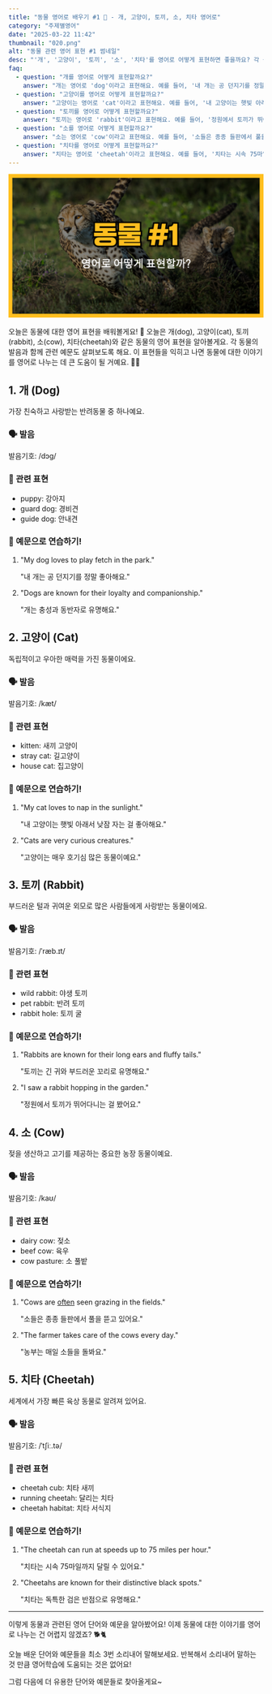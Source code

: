 ```yaml
---
title: "동물 영어로 배우기 #1 🐾 - 개, 고양이, 토끼, 소, 치타 영어로"
category: "주제별영어"
date: "2025-03-22 11:42"
thumbnail: "020.png"
alt: "동물 관련 영어 표현 #1 썸네일"
desc: "'개', '고양이', '토끼', '소', '치타'를 영어로 어떻게 표현하면 좋을까요? 각 동물의 영어 표현과 예문을 통해 동물에 대한 이야기를 영어로 나누는 법을 배워봅시다."
faq:
  - question: "개를 영어로 어떻게 표현할까요?"
    answer: "개는 영어로 'dog'이라고 표현해요. 예를 들어, '내 개는 공 던지기를 정말 좋아해요'는 'My dog loves to play fetch'라고 말할 수 있어요."
  - question: "고양이를 영어로 어떻게 표현할까요?"
    answer: "고양이는 영어로 'cat'이라고 표현해요. 예를 들어, '내 고양이는 햇빛 아래서 낮잠 자는 걸 좋아해요'는 'My cat loves to nap in the sunlight'라고 말할 수 있어요."
  - question: "토끼를 영어로 어떻게 표현할까요?"
    answer: "토끼는 영어로 'rabbit'이라고 표현해요. 예를 들어, '정원에서 토끼가 뛰어다니는 걸 봤어요'는 'I saw a rabbit hopping in the garden'라고 말할 수 있어요."
  - question: "소를 영어로 어떻게 표현할까요?"
    answer: "소는 영어로 'cow'이라고 표현해요. 예를 들어, '소들은 종종 들판에서 풀을 뜯고 있어요'는 'Cows are often seen grazing in the fields'라고 말할 수 있어요."
  - question: "치타를 영어로 어떻게 표현할까요?"
    answer: "치타는 영어로 'cheetah'이라고 표현해요. 예를 들어, '치타는 시속 75마일까지 달릴 수 있어요'는 'The cheetah can run at speeds up to 75 miles per hour'라고 말할 수 있어요."
---
```


![동물 영어표현 #4 썸네일](./020.png)

오늘은 동물에 대한 영어 표현을 배워볼게요! 🐾 오늘은 개(dog), 고양이(cat), 토끼(rabbit), 소(cow), 치타(cheetah)와 같은 동물의 영어 표현을 알아볼게요. 각 동물의 발음과 함께 관련 예문도 살펴보도록 해요. 이 표현들을 익히고 나면 동물에 대한 이야기를 영어로 나누는 데 큰 도움이 될 거예요. 🐶🐱

<script async src="https://pagead2.googlesyndication.com/pagead/js/adsbygoogle.js?client=ca-pub-1465612013356152"
     crossorigin="anonymous"></script>
<!-- engple-horizontal-ad -->

<ins class="adsbygoogle"
     style="display:block"
     data-ad-client="ca-pub-1465612013356152"
     data-ad-slot="2106896038"
     data-ad-format="auto"
     data-full-width-responsive="true"></ins>

<script>
     (adsbygoogle = window.adsbygoogle || []).push({});
</script>

## 1. 개 (Dog)

가장 친숙하고 사랑받는 반려동물 중 하나예요.

### 🗣️ 발음

<span data-pronunciation="dog">발음기호: /dɔɡ/</span>

### 💭 관련 표현

- puppy: 강아지
- guard dog: 경비견
- guide dog: 안내견

### 📝 예문으로 연습하기!

1. "My dog loves to play fetch in the park."

   "내 개는 공 던지기를 정말 좋아해요."

2. "Dogs are known for their loyalty and companionship."

   "개는 충성과 동반자로 유명해요."

## 2. 고양이 (Cat)

독립적이고 우아한 매력을 가진 동물이에요.

### 🗣️ 발음

<span data-pronunciation="cat">발음기호: /kæt/</span>

### 💭 관련 표현

- kitten: 새끼 고양이
- stray cat: 길고양이
- house cat: 집고양이

### 📝 예문으로 연습하기!

1. "My cat loves to nap in the sunlight."

   "내 고양이는 햇빛 아래서 낮잠 자는 걸 좋아해요."

2. "Cats are very curious creatures."

   "고양이는 매우 호기심 많은 동물이예요."

## 3. 토끼 (Rabbit)

부드러운 털과 귀여운 외모로 많은 사람들에게 사랑받는 동물이에요.

### 🗣️ 발음

<span data-pronunciation="rabbit">발음기호: /ˈræb.ɪt/</span>

### 💭 관련 표현

- wild rabbit: 야생 토끼
- pet rabbit: 반려 토끼
- rabbit hole: 토끼 굴

### 📝 예문으로 연습하기!

1. "Rabbits are known for their long ears and fluffy tails."

   "토끼는 긴 귀와 부드러운 꼬리로 유명해요."

2. "I saw a rabbit hopping in the garden."

   "정원에서 토끼가 뛰어다니는 걸 봤어요."

## 4. 소 (Cow)

젖을 생산하고 고기를 제공하는 중요한 농장 동물이예요.

### 🗣️ 발음

<span data-pronunciation="cow">발음기호: /kaʊ/</span>

### 💭 관련 표현

- dairy cow: 젖소
- beef cow: 육우
- cow pasture: 소 풀밭

### 📝 예문으로 연습하기!

1. "Cows are [often](/blog/in-english/326.often/) seen grazing in the fields."

   "소들은 종종 들판에서 풀을 뜯고 있어요."

2. "The farmer takes care of the cows every day."

   "농부는 매일 소들을 돌봐요."

## 5. 치타 (Cheetah)

세계에서 가장 빠른 육상 동물로 알려져 있어요.

### 🗣️ 발음

<span data-pronunciation="cheetah">발음기호: /ˈtʃiː.tə/</span>

### 💭 관련 표현

- cheetah cub: 치타 새끼
- running cheetah: 달리는 치타
- cheetah habitat: 치타 서식지

### 📝 예문으로 연습하기!

1. "The cheetah can run at speeds up to 75 miles per hour."

   "치타는 시속 75마일까지 달릴 수 있어요."

2. "Cheetahs are known for their distinctive black spots."

   "치타는 독특한 검은 반점으로 유명해요."

---

이렇게 동물과 관련된 영어 단어와 예문을 알아봤어요! 이제 동물에 대한 이야기를 영어로 나누는 건 어렵지 않겠죠? 🐕🐈

오늘 배운 단어와 예문들을 최소 3번 소리내어 말해보세요. 반복해서 소리내어 말하는 것 만큼 영어학습에 도움되는 것은 없어요!

그럼 다음에 더 유용한 단어와 예문들로 찾아올게요~
